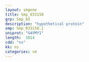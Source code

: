 ```yaml
---
layout: smgene
title: Smp_033150
grp: Smp_03
description: "hypothetical protein"
smp: Smp_033150.1
uniprot: "G4VMY1"
length:  1014
cdd: "ns"
kk: ns
categories: sm
---
```

